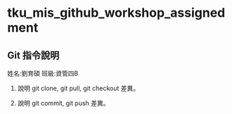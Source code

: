 # tku_mis_github_workshop_assignedment

## Git 指令說明

姓名:劉育碩
班級:資管四B

1. 說明 git clone, git pull, git checkout 差異。

2. 說明 git commit, git push 差異。
